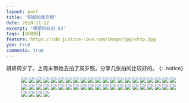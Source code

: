 ```yaml
---
layout: post
title: "妍妍的周岁照"
date: 2018-11-22
excerpt: "妍妍的日记-83"
tags: [徐晓妍]
feature: https://cdn.justice-love.com/image/jpg/xktp.jpg
yan: true
comments: true
---
```

妍妍周岁了，上周末带她去拍了周岁照，分享几张拍的比较好的。
{: .notice}
<figure>
    <img src="{{ site.staticUrl }}/yanyan/image/zhousui1.JPG" />
    <img src="{{ site.staticUrl }}/yanyan/image/zhousui2.JPG" />
    <img src="{{ site.staticUrl }}/yanyan/image/zhousui3.JPG" />
    <img src="{{ site.staticUrl }}/yanyan/image/zhousui4.JPG" />
    <img src="{{ site.staticUrl }}/yanyan/image/zhousui5.JPG" />
    <img src="{{ site.staticUrl }}/yanyan/image/zhousui6.JPG" />
    <img src="{{ site.staticUrl }}/yanyan/image/zhousui7.JPG" />
    <img src="{{ site.staticUrl }}/yanyan/image/zhousui8.JPG" />
    <img src="{{ site.staticUrl }}/yanyan/image/zhousui9.JPG" />
    <img src="{{ site.staticUrl }}/yanyan/image/zhousui10.JPG" />
    <img src="{{ site.staticUrl }}/yanyan/image/zhousui11.JPG" />
    <img src="{{ site.staticUrl }}/yanyan/image/zhousui12.JPG" />
    <img src="{{ site.staticUrl }}/yanyan/image/zhousui13.JPG" />
    <img src="{{ site.staticUrl }}/yanyan/image/zhousui14.JPG" />
    <img src="{{ site.staticUrl }}/yanyan/image/zhousui15.JPG" />
    <img src="{{ site.staticUrl }}/yanyan/image/zhousui16.JPG" />
    <img src="{{ site.staticUrl }}/yanyan/image/zhousui17.JPG" />
    <img src="{{ site.staticUrl }}/yanyan/image/zhousui18.JPG" />
    <img src="{{ site.staticUrl }}/yanyan/image/zhousui19.JPG" />
    <img src="{{ site.staticUrl }}/yanyan/image/zhousui20.JPG" />
    <img src="{{ site.staticUrl }}/yanyan/image/zhousui21.JPG" />
    <img src="{{ site.staticUrl }}/yanyan/image/zhousui22.JPG" />
    <img src="{{ site.staticUrl }}/yanyan/image/zhousui23.JPG" />
    <img src="{{ site.staticUrl }}/yanyan/image/zhousui24.JPG" />
    <img src="{{ site.staticUrl }}/yanyan/image/zhousui25.JPG" />
    <img src="{{ site.staticUrl }}/yanyan/image/zhousui26.JPG" />
    <img src="{{ site.staticUrl }}/yanyan/image/zhousui27.JPG" />
    <img src="{{ site.staticUrl }}/yanyan/image/zhousui28.JPG" />
    <img src="{{ site.staticUrl }}/yanyan/image/zhousui29.JPG" />
    <img src="{{ site.staticUrl }}/yanyan/image/zhousui30.JPG" />
    <img src="{{ site.staticUrl }}/yanyan/image/zhousui31.JPG" />
    <img src="{{ site.staticUrl }}/yanyan/image/zhousui32.JPG" />
    <img src="{{ site.staticUrl }}/yanyan/image/zhousui33.JPG" />
    <img src="{{ site.staticUrl }}/yanyan/image/zhousui34.JPG" />
    <img src="{{ site.staticUrl }}/yanyan/image/zhousui35.JPG" />
    <img src="{{ site.staticUrl }}/yanyan/image/zhousui36.JPG" />
    <img src="{{ site.staticUrl }}/yanyan/image/zhousui37.JPG" />
    <img src="{{ site.staticUrl }}/yanyan/image/zhousui38.JPG" />
    <img src="{{ site.staticUrl }}/yanyan/image/zhousui39.JPG" />
    <img src="{{ site.staticUrl }}/yanyan/image/zhousui40.JPG" />
    <img src="{{ site.staticUrl }}/yanyan/image/zhousui41.JPG" />
    <img src="{{ site.staticUrl }}/yanyan/image/zhousui42.JPG" />
    <img src="{{ site.staticUrl }}/yanyan/image/zhousui43.JPG" />
    <img src="{{ site.staticUrl }}/yanyan/image/zhousui44.JPG" />
    <img src="{{ site.staticUrl }}/yanyan/image/zhousui45.JPG" />
    <img src="{{ site.staticUrl }}/yanyan/image/zhousui46.JPG" />
</figure>
